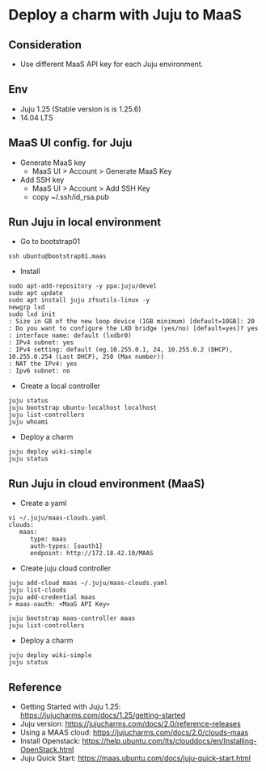 # Deploy a charm with Juju to MaaS

## Consideration
- Use different MaaS API key for each Juju environment.

## Env
- Juju 1.25 (Stable version is is 1.25.6)
- 14.04 LTS 

## MaaS UI config. for Juju
- Generate MaaS key 
  - MaaS UI > Account > Generate MaaS Key 
- Add SSH key
  - MaaS UI > Account > Add SSH Key 
  - copy ~/.ssh/id_rsa.pub

## Run Juju in local environment
- Go to bootstrap01
```
ssh ubuntu@bootstrap01.maas
```
- Install
```
sudo apt-add-repository -y ppa:juju/devel
sudo apt update
sudo apt install juju zfsutils-linux -y
newgrp lxd
sudo lxd init
: Size in GB of the new loop device (1GB minimum) [default=10GB]: 20
: Do you want to configure the LXD bridge (yes/no) [default=yes]? yes
: interface name: default (lxdbr0)
: IPv4 subnet: yes
: IPv4 setting: default (eg.10.255.0.1, 24, 10.255.0.2 (DHCP), 10.255.0.254 (Last DHCP), 250 (Max number))
: NAT the IPv4: yes
: Ipv6 subnet: no
```

- Create a local controller 
```
juju status
juju bootstrap ubuntu-localhost localhost
juju list-controllers 
juju whoami
```

- Deploy a charm
```
juju deploy wiki-simple
juju status
```

## Run Juju in cloud environment (MaaS)
- Create a yaml
```
vi ~/.juju/maas-clouds.yaml
clouds:
   maas:
      type: maas
      auth-types: [oauth1]
      endpoint: http://172.18.42.10/MAAS
```
- Create juju cloud controller
```
juju add-cloud maas ~/.juju/maas-clouds.yaml
juju list-clouds
juju add-credential maas
> maas-oauth: <MaaS API Key>

juju bootstrap maas-controller maas
juju list-controllers 
```

- Deploy a charm
```
juju deploy wiki-simple
juju status
```


## Reference
- Getting Started with Juju 1.25: https://jujucharms.com/docs/1.25/getting-started
- Juju version: https://jujucharms.com/docs/2.0/reference-releases
- Using a MAAS cloud: https://jujucharms.com/docs/2.0/clouds-maas
- Install Openstack: https://help.ubuntu.com/lts/clouddocs/en/Installing-OpenStack.html
- Juju Quick Start: https://maas.ubuntu.com/docs/juju-quick-start.html

